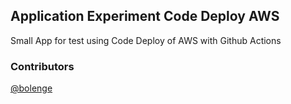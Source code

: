 ## Application Experiment Code Deploy AWS

Small App for test using Code Deploy of AWS with Github Actions

### Contributors

[@bolenge](https://github.com/bolenge)